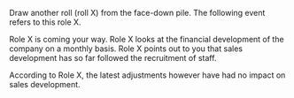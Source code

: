 Draw another roll (roll X) from the face-down pile. The following event refers to this role X.

Role X is coming your way. Role X looks at the financial development of the company on a monthly basis. Role X points out to you that sales development has so far followed the recruitment of staff.

According to Role X, the latest adjustments however have had no impact on sales development.
